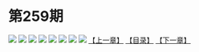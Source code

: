 # 第259期
![](https://mao.mhtupian.com/uploads/img/7563/272370/2016120520542736f6f1.jpg)
![](https://mao.mhtupian.com/uploads/img/7563/272370/20161205205430672295.jpg)
![](https://mao.mhtupian.com/uploads/img/7563/272370/201612052054317d29dd.jpg)
![](https://mao.mhtupian.com/uploads/img/7563/272370/20161205205433947f6f.jpg)
![](https://mao.mhtupian.com/uploads/img/7563/272370/20161205205434a9715b.jpg)
![](https://mao.mhtupian.com/uploads/img/7563/272370/20161205205436c0980c.jpg)
![](https://mao.mhtupian.com/uploads/img/7563/272370/20161205205437d441d3.jpg)
![](https://mao.mhtupian.com/uploads/img/7563/272370/20161205205438ea8b84.jpg)
[【上一章】](./23.md)
[【目录】](./READMD.md)
[【下一章】](./25.md)
